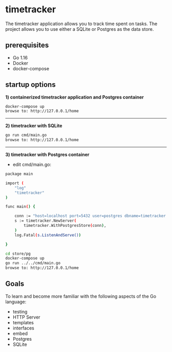 # timetracker
The timetracker application allows you to track time spent on tasks.  The project allows you to use either a SQLite or Postgres as the data store.

## prerequisites
* Go 1.16
* Docker
* docker-compose 

## startup options

**1) containerized timetracker application and Postgres container**
```bash
docker-compose up
browse to: http://127.0.0.1/home
```

-----

**2) timetracker with SQLite**
```bash
go run cmd/main.go
browse to: http://127.0.0.1/home
```

-----

**3) timetracker with Postgres container**
* edit cmd/main.go:

```bash
package main

import (
	"log"
	"timetracker"
)

func main() {

	conn := "host=localhost port=5432 user=postgres dbname=timetracker sslmode=disable"
	s := timetracker.NewServer(
		timetracker.WithPostgresStore(conn),
	)
	log.Fatal(s.ListenAndServe())

}
```


```bash
cd store/pg
docker-compose up
go run ../../cmd/main.go
browse to: http://127.0.0.1/home
```




## Goals
To learn and become more familiar with the following aspects of the Go language:
* testing
* HTTP Server
* templates
* interfaces
* embed
* Postgres
* SQLite


